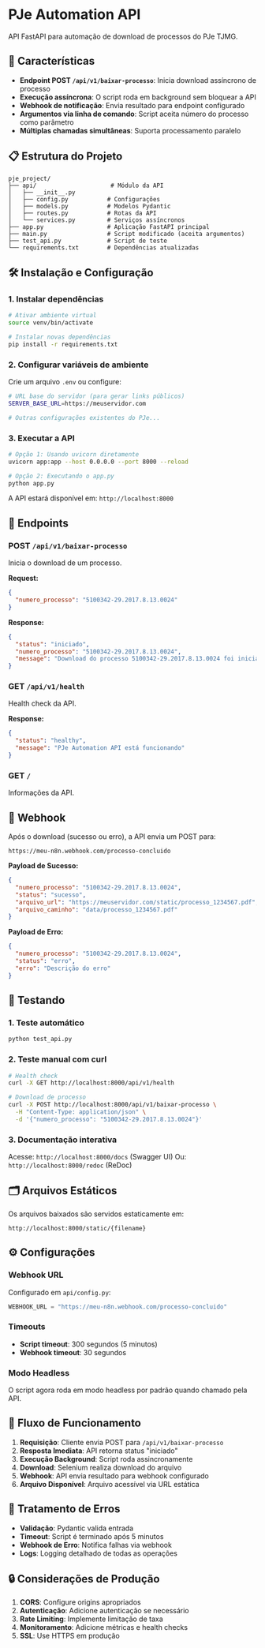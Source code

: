 # PJe Automation API

API FastAPI para automação de download de processos do PJe TJMG.

## 🚀 Características

- **Endpoint POST `/api/v1/baixar-processo`**: Inicia download assíncrono de processo
- **Execução assíncrona**: O script roda em background sem bloquear a API
- **Webhook de notificação**: Envia resultado para endpoint configurado
- **Argumentos via linha de comando**: Script aceita número do processo como parâmetro
- **Múltiplas chamadas simultâneas**: Suporta processamento paralelo

## 📋 Estrutura do Projeto

```
pje_project/
├── api/                     # Módulo da API
│   ├── __init__.py
│   ├── config.py           # Configurações
│   ├── models.py           # Modelos Pydantic
│   ├── routes.py           # Rotas da API
│   └── services.py         # Serviços assíncronos
├── app.py                  # Aplicação FastAPI principal
├── main.py                 # Script modificado (aceita argumentos)
├── test_api.py             # Script de teste
└── requirements.txt        # Dependências atualizadas
```

## 🛠️ Instalação e Configuração

### 1. Instalar dependências

```bash
# Ativar ambiente virtual
source venv/bin/activate

# Instalar novas dependências
pip install -r requirements.txt
```

### 2. Configurar variáveis de ambiente

Crie um arquivo `.env` ou configure:

```bash
# URL base do servidor (para gerar links públicos)
SERVER_BASE_URL=https://meuservidor.com

# Outras configurações existentes do PJe...
```

### 3. Executar a API

```bash
# Opção 1: Usando uvicorn diretamente
uvicorn app:app --host 0.0.0.0 --port 8000 --reload

# Opção 2: Executando o app.py
python app.py
```

A API estará disponível em: `http://localhost:8000`

## 📡 Endpoints

### POST `/api/v1/baixar-processo`

Inicia o download de um processo.

**Request:**
```json
{
  "numero_processo": "5100342-29.2017.8.13.0024"
}
```

**Response:**
```json
{
  "status": "iniciado",
  "numero_processo": "5100342-29.2017.8.13.0024",
  "message": "Download do processo 5100342-29.2017.8.13.0024 foi iniciado"
}
```

### GET `/api/v1/health`

Health check da API.

**Response:**
```json
{
  "status": "healthy",
  "message": "PJe Automation API está funcionando"
}
```

### GET `/`

Informações da API.

## 🔔 Webhook

Após o download (sucesso ou erro), a API envia um POST para:
```
https://meu-n8n.webhook.com/processo-concluido
```

**Payload de Sucesso:**
```json
{
  "numero_processo": "5100342-29.2017.8.13.0024",
  "status": "sucesso",
  "arquivo_url": "https://meuservidor.com/static/processo_1234567.pdf",
  "arquivo_caminho": "data/processo_1234567.pdf"
}
```

**Payload de Erro:**
```json
{
  "numero_processo": "5100342-29.2017.8.13.0024",
  "status": "erro",
  "erro": "Descrição do erro"
}
```

## 🧪 Testando

### 1. Teste automático

```bash
python test_api.py
```

### 2. Teste manual com curl

```bash
# Health check
curl -X GET http://localhost:8000/api/v1/health

# Download de processo
curl -X POST http://localhost:8000/api/v1/baixar-processo \
  -H "Content-Type: application/json" \
  -d '{"numero_processo": "5100342-29.2017.8.13.0024"}'
```

### 3. Documentação interativa

Acesse: `http://localhost:8000/docs` (Swagger UI)
Ou: `http://localhost:8000/redoc` (ReDoc)

## 🗂️ Arquivos Estáticos

Os arquivos baixados são servidos estaticamente em:
```
http://localhost:8000/static/{filename}
```

## ⚙️ Configurações

### Webhook URL
Configurado em `api/config.py`:
```python
WEBHOOK_URL = "https://meu-n8n.webhook.com/processo-concluido"
```

### Timeouts
- **Script timeout**: 300 segundos (5 minutos)
- **Webhook timeout**: 30 segundos

### Modo Headless
O script agora roda em modo headless por padrão quando chamado pela API.

## 🔄 Fluxo de Funcionamento

1. **Requisição**: Cliente envia POST para `/api/v1/baixar-processo`
2. **Resposta Imediata**: API retorna status "iniciado"
3. **Execução Background**: Script roda assincronamente
4. **Download**: Selenium realiza download do arquivo
5. **Webhook**: API envia resultado para webhook configurado
6. **Arquivo Disponível**: Arquivo acessível via URL estática

## 🚨 Tratamento de Erros

- **Validação**: Pydantic valida entrada
- **Timeout**: Script é terminado após 5 minutos
- **Webhook de Erro**: Notifica falhas via webhook
- **Logs**: Logging detalhado de todas as operações

## 🔒 Considerações de Produção

1. **CORS**: Configure origins apropriados
2. **Autenticação**: Adicione autenticação se necessário
3. **Rate Limiting**: Implemente limitação de taxa
4. **Monitoramento**: Adicione métricas e health checks
5. **SSL**: Use HTTPS em produção
